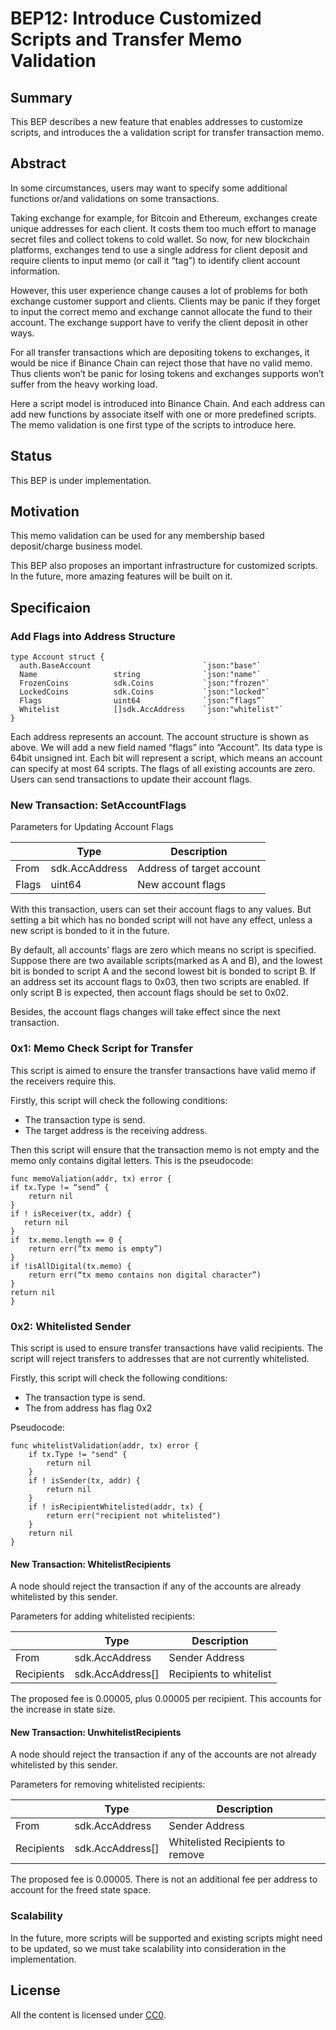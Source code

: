 # BEP12: Introduce Customized Scripts and Transfer Memo Validation
## Summary
This BEP describes a new feature that enables addresses to customize scripts, and introduces the a validation script for transfer transaction memo.
## Abstract
In some circumstances, users may want to specify some additional functions or/and validations on some transactions.

Taking exchange for example, for Bitcoin and Ethereum, exchanges create unique addresses for each client. It costs them too much effort to manage secret files and collect tokens to cold wallet. So now, for new blockchain platforms, exchanges tend to use a single address for client deposit and require clients to input memo (or call it “tag”) to identify client account information.

However, this user experience change causes a lot of problems for both exchange customer support and clients. Clients may be panic if they forget to input the correct memo and exchange cannot allocate the fund to their account. The exchange support have to verify the client deposit in other ways.

For all transfer transactions which are depositing tokens to exchanges, it would be nice if Binance Chain can reject those that have no valid memo. Thus clients won’t be panic for losing tokens and exchanges supports won’t suffer from the heavy working load.

Here a script model is introduced into Binance Chain. And each address can add new functions by associate itself with one or more predefined scripts. The memo validation is one first type of the scripts to introduce here.

## Status
This BEP is under implementation.
## Motivation
This memo validation can be used for any membership based deposit/charge business model.

This BEP also proposes an important infrastructure for customized scripts. In the future, more amazing features will be built on it.
## Specificaion
### Add Flags into Address Structure
```
type Account struct {
  auth.BaseAccount                         `json:"base"`
  Name                 string              `json:"name"`
  FrozenCoins          sdk.Coins           `json:"frozen"`
  LockedCoins          sdk.Coins           `json:"locked"`
  Flags                uint64              `json:”flags”`
  Whitelist            []sdk.AccAddress    `json:"whitelist"`
}
```
Each address represents an account. The account structure is shown as above. We will add a new field named “flags” into “Account”. Its data type is 64bit unsigned int. Each bit will represent a script, which means an account can specify at most 64 scripts. The flags of all existing accounts are zero. Users can send transactions to update their account flags.
### New Transaction: SetAccountFlags
Parameters for Updating Account Flags

|       | Type           | Description |
|-------|----------------|-------------|
| From  | sdk.AccAddress | Address of target account |
| Flags | uint64         | New account flags |

With this transaction, users can set their account flags to any values. But setting a bit which has no bonded script will not have any effect, unless a new script is bonded to it in the future.

By default, all accounts’ flags are zero which means no script is specified. Suppose there are two available scripts(marked as A and B), and the lowest bit is bonded to script A and the second lowest bit is bonded to script B. If an address set its account flags to 0x03, then two scripts are enabled. If only script B is expected, then account flags should be set to 0x02.

Besides, the account flags changes will take effect since the next transaction.

### 0x1: Memo Check Script for Transfer
This script is aimed to ensure the transfer transactions have valid memo if the receivers require this.

Firstly, this script will check the following conditions:

- The transaction type is send.
- The target address is the receiving address.

Then this script will ensure that the transaction memo is not empty and the memo only contains digital letters. This is the pseudocode:

```
func memoValiation(addr, tx) error {
if tx.Type != “send” {
    return nil
}
if ! isReceiver(tx, addr) {
   return nil
}
if  tx.memo.length == 0 {
    return err(“tx memo is empty”)
}
if !isAllDigital(tx.memo) {
    return err(“tx memo contains non digital character”)
}
return nil
}
```

### 0x2: Whitelisted Sender
This script is used to ensure transfer transactions have valid recipients.
The script will reject transfers to addresses that are not currently whitelisted.

Firstly, this script will check the following conditions:

- The transaction type is send.
- The from address has flag 0x2

Pseudocode:
```
func whitelistValidation(addr, tx) error {
    if tx.Type != "send" {
        return nil
    }
    if ! isSender(tx, addr) {
        return nil
    }
    if ! isRecipientWhitelisted(addr, tx) {
        return err("recipient not whitelisted")
    }
    return nil
}
```


#### New Transaction: WhitelistRecipients
A node should reject the transaction if any of the accounts are already whitelisted by this sender.

Parameters for adding whitelisted recipients:

|               | Type             | Description             |
|---------------|------------------|-------------------------|
| From          | sdk.AccAddress   | Sender Address          |
| Recipients    | sdk.AccAddress[] | Recipients to whitelist |


The proposed fee is 0.00005, plus 0.00005 per recipient.
This accounts for the increase in state size.

#### New Transaction: UnwhitelistRecipients
A node should reject the transaction if any of the accounts are not already whitelisted by this sender.

Parameters for removing whitelisted recipients:

|             | Type             | Description                      |
|-------------|------------------|----------------------------------|
| From        | sdk.AccAddress   | Sender Address                   |
| Recipients  | sdk.AccAddress[] | Whitelisted Recipients to remove |

The proposed fee is 0.00005.
There is not an additional fee per address to account for the freed state space.

### Scalability
In the future, more scripts will be supported and existing scripts might need to be updated, so we must take scalability into consideration in the implementation.

## License
All the content is licensed under [CC0](https://creativecommons.org/publicdomain/zero/1.0/).
